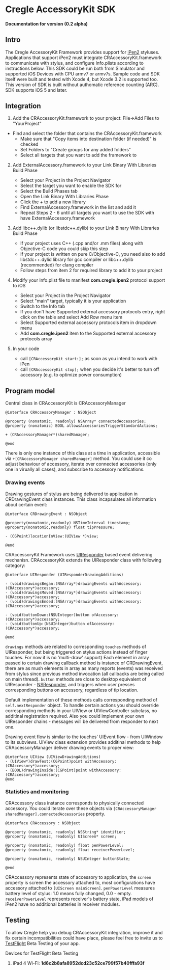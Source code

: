 # Cregle AccessoryKit SDK
#### Documentation for version (0.2 alpha)

## Intro

The Cregle AccessoryKit Framework provides support for [iPen2](http://www.cregle.com/pages/pressure-sensitive-stylus-for-your-imac-and-ipad) styluses.
Applications that support iPen2 must integrate CRAccessoryKit.framework to communicate with stylus, and configure Info.plists according to instructions below.
This SDK could be run both from Simulator and supported iOS Devices with CPU armv7 or armv7s. Sample code and SDK itself were built and tested with Xcode 4,
but Xcode 3.2 is supported too. This version of SDK is built without authomatic reference counting (ARC). SDK supports iOS 5 and later.

## Integration

1. Add the CRAccessoryKit.framework to your project: File->Add Files to "YourProject"
  - Find and select the folder that contains the CRAccessoryKit.framework
	- Make sure that "Copy items into destination folder (if needed)" is checked
	- Set Folders to "Create groups for any added folders"
	- Select all targets that you want to add the framework to

2. Add ExternalAccessory.framework to your Link Binary With Libraries Build Phase
	* Select your Project in the Project Navigator
	* Select the target you want to enable the SDK for
	* Select the Build Phases tab
	* Open the Link Binary With Libraries Phase
	* Click the + to add a new library
	* Find ExternalAccessory.framework in the list and add it
	* Repeat Steps 2 - 6 until all targets you want to use the SDK with have ExternalAccessory.framework

3. Add libc++.dylib (or libstdc++.dylib) to your Link Binary With Libraries Build Phase
	* If your project uses C++ (.cpp and/or .mm files) along with Objective-C code you could skip this step
	* If your project is written on pure C/Objective-C, you need also to add libstdc++.dylid library for gcc compiler or libc++.dylib (recommended) for clang compiler
	* Follow steps from item 2 for required library to add it to your project

4. Modify your Info.plist file to manifest __com.cregle.ipen2__ protocol support to iOS
	* Select your Project in the Project Navigator
	* Select "main" target, typically it is your application
	* Switch to the Info tab
	* If you don't have Supported external accessory protocols entry, right click on the table and select Add Row menu item
	* Select Supported external accessory protocols item in dropdown menu
	* Add __com.cregle.ipen2__ item to the Supported external accessory protocols array

5. In your code
	* call `[CRAccessoryKit start:];` as soon as you intend to work with iPen
	* call `[CRAccessoryKit stop];` when you decide it's better to turn off accessory (e.g. to optimize power consumption)

## Program model
Central class in CRAccessoryKit is CRAccessoryManager

	@interface CRAccessoryManager : NSObject

	@property (nonatomic, readonly) NSArray* connectedAccessories;
	@property (nonatomic) BOOL allowsAccessoriesTriggerStandardActions;

	+ (CRAccessoryManager*)sharedManager;

	@end

There is only one instance of this class at a time in application, accessible via `+[CRAccessoryManager sharedManager]` method.
You could use it co adjust behaviour of accessory, iterate over connected accessories (only one in virually all cases), and subscribe to accessory notifications.

### Drawing events

Drawing gestures of stylus are being delivered to application in CRDrawingEvent class instances. This class incapsulates all information about certain event:

	@interface CRDrawingEvent : NSObject

	@property(nonatomic,readonly) NSTimeInterval timestamp;
	@property(nonatomic,readonly) float tipPressure;

	- (CGPoint)locationInView:(UIView *)view;

	@end

CRAccessoryKit Framework uses [UIResponder](http://developer.apple.com/library/ios/#documentation/uikit/reference/UIResponder_Class/Reference/Reference.html) based event delivering mechanisn. CRAccessoryKit extends the UIResponder class with following category:

	@interface UIResponder (UIResponderDrawingAdditions)
	
	- (void)drawingsBegan:(NSArray*)drawingEvents withAccessory:(CRAccessory*)accessory;
	- (void)drawingsMoved:(NSArray*)drawingEvents withAccessory:(CRAccessory*)accessory;
	- (void)drawingsEnded:(NSArray*)drawingEvents withAccessory:(CRAccessory*)accessory;

	- (void)buttonDown:(NSUInteger)button ofAccessory:(CRAccessory*)accessory;
	- (void)buttonUp:(NSUInteger)button ofAccessory:(CRAccessory*)accessory;
	
	@end

`drawings` methods are related to corresponding `touches` methods of UIResponder, but being triggered on stylus actions instead of finger touches. For now it is no 'multi-draw' support)
Each element in array passed to certain drawing callback method is instance of CRDrawingEvent, there are as mush elements in array as many reports (events) was received from stylus since previous method invocation (all callbacks are being called on main thread).
`button` methods are close to desktop equivalent of UIResponder - [NSResponder](https://developer.apple.com/library/mac/#documentation/cocoa/reference/ApplicationKit/Classes/NSResponder_Class/Reference/Reference.html), and triggers when user presses corresponding buttons on accessory, regardless of tip location.

Default implementation of these methods calls corresponding method of `self.nextResponder` object. To handle certain actions you should override corresponding methods in your UIView or UIViewController subclass,
no additinal registration required. Also you could implement your own UIResponder chains - messages will be delivered from responder to next one.

Drawing event flow is similar to the touches' UIEvent flow - from UIWindow to its subviews. UIView class extension provides additinal methods to help CRAccessoryManager deliver drawing events to proper view:

	@interface UIView (UIViewDrawingAdditions)
	- (UIView*)drawTest:(CGPoint)point withAccessory:(CRAccessory*)accessory;
	- (BOOL)drawingInside:(CGPoint)point withAccessory:(CRAccessory*)accessory;
	@end

### Statistics and monitoring
CRAccessory class instance corresponds to physically connected accessory. You could iterate over these objects via `[CRAccessoryManager sharedManager].connectedAccessories` property.

	@interface CRAccessory : NSObject

	@property (nonatomic, readonly) NSString* identifier;
	@property (nonatomic, readonly) UIScreen* screen;

	@property (nonatomic, readonly) float penPowerLevel;
	@property (nonatomic, readonly) float receiverPowerLevel;

	@property (nonatomic, readonly) NSUInteger buttonState;

	@end

CRAccessory represents state of accessory to application, the `screen` property is screen the accessory attached to, most configurations have accessory attached to `[UIScreen mainScreen]`.
`penPowerLevel` measures battery level of stylus: 1.0 means fully changed, 0.0 - empty.
`receiverPowerLevel` represents receiver's battery state, iPad models of iPen2 have no additional batteries in receiver modules.

## Testing
To allow Cregle help you debug CRAccessoryKit integration, improve it and fix certain incompatibilities could have place, please feel free to invite us to [TestFlight](https://testflightapp.com/) Beta Testing of your app.

Devices for TestFlight Beta Testing

1. iPad 4 Wi-Fi:  __1d6c2b8afa8952dcd23c52ce799f57b40fffa93f__

